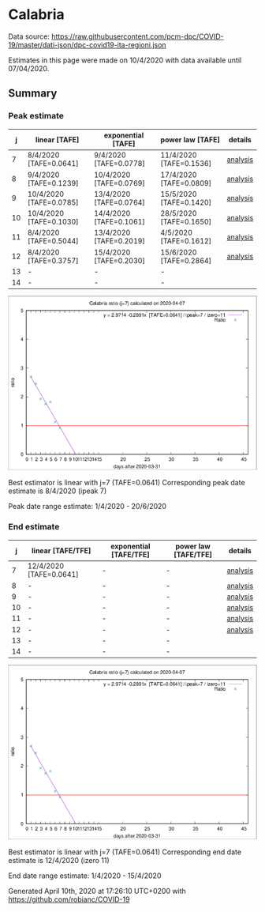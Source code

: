 # Calabria


Data source: https://raw.githubusercontent.com/pcm-dpc/COVID-19/master/dati-json/dpc-covid19-ita-regioni.json

Estimates in this page were made on 10/4/2020 with data available until 07/04/2020.


## Summary 

### Peak estimate 
|j|linear [TAFE]|exponential [TAFE]|power law [TAFE]|details|
|---|----|-----------|---------|-------|
|7|8/4/2020 [TAFE=0.0641]|9/4/2020 [TAFE=0.0778]|11/4/2020 [TAFE=0.1536]|[analysis](COVID-19_calabria_j7_2020-04-07.md)|
|8|9/4/2020 [TAFE=0.1239]|10/4/2020 [TAFE=0.0769]|17/4/2020 [TAFE=0.0809]|[analysis](COVID-19_calabria_j8_2020-04-07.md)|
|9|10/4/2020 [TAFE=0.0785]|13/4/2020 [TAFE=0.0764]|15/5/2020 [TAFE=0.1420]|[analysis](COVID-19_calabria_j9_2020-04-07.md)|
|10|10/4/2020 [TAFE=0.1030]|14/4/2020 [TAFE=0.1061]|28/5/2020 [TAFE=0.1650]|[analysis](COVID-19_calabria_j10_2020-04-07.md)|
|11|8/4/2020 [TAFE=0.5044]|13/4/2020 [TAFE=0.2019]|4/5/2020 [TAFE=0.1612]|[analysis](COVID-19_calabria_j11_2020-04-07.md)|
|12|8/4/2020 [TAFE=0.3757]|15/4/2020 [TAFE=0.2030]|15/6/2020 [TAFE=0.2864]|[analysis](COVID-19_calabria_j12_2020-04-07.md)|
|13|-|-|-||
|14|-|-|-||

![best peak estimate](COVID-19_calabria_j7_2020-04-07.png)

Best estimator is linear with j=7 (TAFE=0.0641)
Corresponding peak date estimate is 8/4/2020 (ipeak 7)


Peak date range estimate: 1/4/2020 - 20/6/2020

### End estimate 
|j|linear [TAFE/TFE]|exponential [TAFE/TFE]|power law [TAFE/TFE]|details|
|---|----|-----------|---------|-------|
|7|12/4/2020 [TAFE=0.0641]|-|-|[analysis](COVID-19_calabria_j7_2020-04-07.md)|
|8|-|-|-|[analysis](COVID-19_calabria_j8_2020-04-07.md)|
|9|-|-|-|[analysis](COVID-19_calabria_j9_2020-04-07.md)|
|10|-|-|-|[analysis](COVID-19_calabria_j10_2020-04-07.md)|
|11|-|-|-|[analysis](COVID-19_calabria_j11_2020-04-07.md)|
|12|-|-|-|[analysis](COVID-19_calabria_j12_2020-04-07.md)|
|13|-|-|-||
|14|-|-|-||

![best zero estimate](COVID-19_calabria_j7_2020-04-07.png)

Best estimator is linear with j=7 (TAFE=0.0641)
Corresponding end date estimate is 12/4/2020 (izero 11)


End date range estimate: 1/4/2020 - 15/4/2020

Generated April 10th, 2020 at 17:26:10 UTC+0200 with https://github.com/robianc/COVID-19
